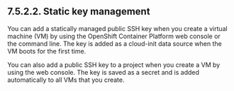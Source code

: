 ## 7.5.2.2. Static key management

You can add a statically managed public SSH key when you create a virtual machine (VM) by using the OpenShift Container Platform web console or the command line. The key is added as a cloud-init data source when the VM boots for the first time.

You can also add a public SSH key to a project when you create a VM by using the web console. The key is saved as a secret and is added automatically to all VMs that you create.

<!-- image -->

